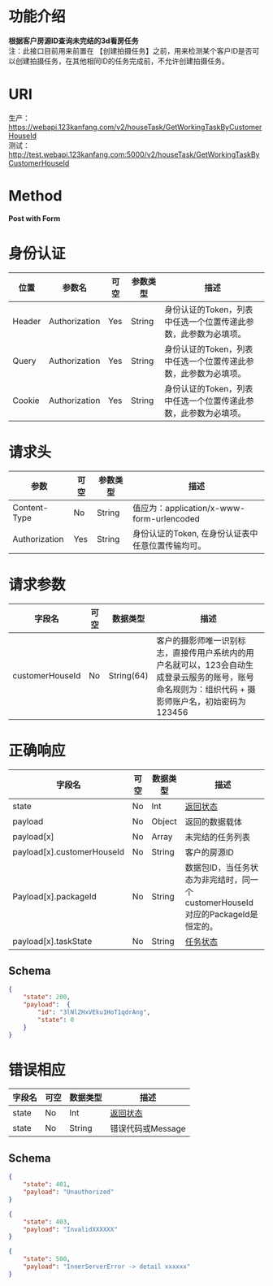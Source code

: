 # 功能介绍
**根据客户房源ID查询未完结的3d看房任务**  
注：此接口目前用来前置在 【创建拍摄任务】之前，用来检测某个客户ID是否可以创建拍摄任务，在其他相同ID的任务完成前，不允许创建拍摄任务。  

# URI
生产：https://webapi.123kanfang.com/v2/houseTask/GetWorkingTaskByCustomerHouseId  
测试：http://test.webapi.123kanfang.com:5000/v2/houseTask/GetWorkingTaskByCustomerHouseId

# Method
**Post with Form**

# 身份认证
| 位置| 参数名 | 可空 | 参数类型 | 描述 |
| ------ | ------ | ------ | ------ | ------ |
| Header | Authorization | Yes | String | 身份认证的Token，列表中任选一个位置传递此参数，此参数为必填项。|
| Query | Authorization | Yes | String | 身份认证的Token，列表中任选一个位置传递此参数，此参数为必填项。|
| Cookie | Authorization | Yes | String | 身份认证的Token，列表中任选一个位置传递此参数，此参数为必填项。|


# 请求头
| 参数 | 可空 | 参数类型 | 描述 |
| ---- | ---- | ---- | ----|
| Content-Type | No | String | 值应为：application/x-www-form-urlencoded |
| Authorization | Yes | String | 身份认证的Token, 在身份认证表中任意位置传输均可。| 


# 请求参数
| 字段名 | 可空 | 数据类型 | 描述 |
| ---- | ---- | ---- | ----|
| customerHouseId | No | String(64) | 客户的摄影师唯一识别标志，直接传用户系统内的用户名就可以，123会自动生成登录云服务的账号，账号命名规则为：组织代码 + 摄影师账户名，初始密码为123456 |

# 正确响应
| 字段名 | 可空 | 数据类型 | 描述 |
| ---- | ---- | ---- | ----|
| state | No | Int | [返回状态](../Agreement/APIResponseState.md) | 
| payload | No | Object | 返回的数据载体 |
| payload[x] | No | Array | 未完结的任务列表 |
| payload[x].customerHouseId| No | String | 客户的房源ID |
| Payload[x].packageId | No | String | 数据包ID，当任务状态为非完结时，同一个customerHouseId对应的PackageId是恒定的。 |
| payload[x].taskState | No | String | [任务状态](Agreement/TaskState.md) |


## Schema
```json
{
    "state": 200,
    "payload":  {
        "id": "3lNlZHxVEku1HoT1qdrAng",
        "state": 0
    }
}
```

# 错误相应
| 字段名 | 可空 | 数据类型 | 描述 |
| ---- | ---- | ---- | ----|
| state | No | Int | [返回状态](../Agreement/APIResponseState.md) | 
| state | No | String | 错误代码或Message | 

## Schema 
``` json
{
    "state": 401,
    "payload": "Unauthorized"
}
```

``` json
{
    "state": 403,
    "payload": "InvalidXXXXXX"
}
```

``` json
{
    "state": 500,
    "payload": "InnerServerError -> detail xxxxxx"
}
```